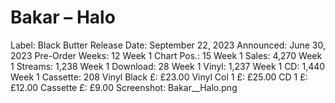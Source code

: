 # Bakar – Halo

Label: Black Butter
Release Date: September 22, 2023
Announced: June 30, 2023
Pre-Order Weeks: 12
Week 1 Chart Pos.: 15
Week 1 Sales: 4,270
Week 1 Streams: 1,238
Week 1 Download: 28
Week 1 Vinyl: 1,237
Week 1 CD: 1,440
Week 1 Cassette: 208
Vinyl Black £: £23.00
Vinyl Col 1 £: £25.00
CD 1 £: £12.00
Cassette £: £9.00
Screenshot: Bakar__Halo.png